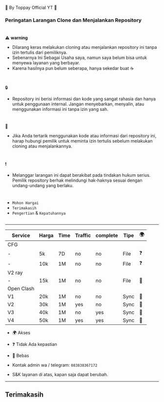 🍚 By Toppay Official YT 🚀
### Peringatan Larangan Clone dan Menjalankan Repository
#
⚠️ **warning**
- Dilarang keras melakukan cloning atau menjalankan repository ini tanpa izin tertulis dari pemiliknya.
- Sebenarnya Ini Sebagai Usaha saya, namun saya belum bisa untuk menyewa layanan yang berbayar.
- Karena hasilnya pun belum seberapa, hanya sekedar buat ☕
#
🔒
- Repository ini berisi informasi dan kode yang sangat rahasia dan hanya untuk penggunaan internal. Jangan menyebarkan, menyalin, atau menggunakan informasi ini tanpa izin yang sah.
#
📩
- Jika Anda tertarik menggunakan kode atau informasi dari repository ini, harap hubungi pemilik untuk meminta izin tertulis sebelum melakukan cloning atau menjalankannya.
#
❗
- Melanggar larangan ini dapat berakibat pada tindakan hukum serius. Pemilik repository berhak melindungi hak-haknya sesuai dengan undang-undang yang berlaku.
#
- `Mohon Hargai`
- `Terimakasih`
- `Pengertian` & `Kepatuhannya`

##

---

| Service| Harga   | Time | Traffic | complete | Tipe | 🌍 |
| ------ | ------- | ---- | ------- | -------- | ---- | -- |
| CFG|
| -      | 5k      | 7D   | no      | no       | File | ❓ |
| -      | 10k     | 1M   | no      | no       | File | ❓ |
| V2 ray |
| -      | 15k     | 1M   | no      | no       | File | 🥰 |
| Open Clash |
| V1     | 20k     | 1M   | no      | no       | Sync | 🥰 |
| V2     | 30k     | 1M   | yes     | no       | Sync | 🥰 |
| V3     | 40k     | 1M   | no      | yes      | Sync | 🥰 |
| V4     | 50k     | 1M   | yes     | yes      | Sync | 🥰 |

- 🌍 Akses
- ❓ Tidak Ada kepastian
- 🥰 Bebas

- Kontak admin wa / telegram: `083838367172`
- S&K
 layanan di atas, kapan saja dapat berubah.

---

##
## Terimakasih